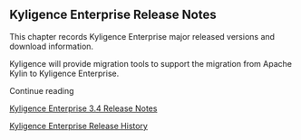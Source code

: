 ## Kyligence Enterprise Release Notes

This chapter records Kyligence Enterprise major released versions and download information.

Kyligence will provide migration tools to support the migration from Apache Kylin to Kyligence Enterprise.

Continue reading

[Kyligence Enterprise 3.4 Release Notes](ke_3_4.en.md)

[Kyligence Enterprise Release History](history_release/README.md)